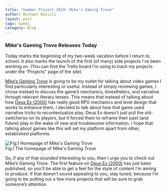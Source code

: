 ```yaml
---
title: "Summer Project 2019: Mike's Gaming Trove"
author: Michael Bassili
layout: post
tags: Games
category: Blog
---
```


### Mike's Gaming Trove Releases Today

Today marks the beginning of my two-week vacation before I return to school. It also marks the launch of the first (of many) side projects I’ve been working on. (You can find the Trello board I’m using to track my projects under the “Projects” page of the site). 
    
[Mike’s Gaming Trove](https://mikesgamingtrove.ca) is going to be my outlet for talking about video games I find particularly interesting or useful. Instead of simply reviewing games, I chose instead to discuss the game’s mechanics, kinesthetics, and narrative through relevant literary lenses. This means that instead of talking about how [Deus Ex (2000)](https://mikesgamingtrove.ca/2019/08/17/deus-ex-2000.html) has really good RPG mechanics and level design that works to enhance them, I decided to talk about how that game used narrative tricks to recontextualize play. Deus Ex doesn’t just pull the old-switcheroo on its players, but it forced them to reframe their past (and future) play in the wake of new and troublesome information. I hope that talking about games like this will set my platform apart from other, established platforms.

<img id="aboutPhoto" src="{{site.baseurl}}/assets/portfolio/mikesGamingTrove.png" alt="Fig.1 Homepage of Mike's Gaming Trove">
<figcaption>Fig.1 The homepage of Mike's Gaming Trove</figcaption>

So, if any of that sounded interesting to you, then I urge you to check out Mike’s Gaming Trove. The first feature on [Deus Ex (2000)](https://mikesgamingtrove.ca/2019/08/17/deus-ex-2000.html) has just been published, so you’ll be able to get a feel for the style of content I’m aiming to produce. If that doesn’t sound appealing to you, stay tuned, because I’m going to be putting out a few more projects that will be sure to grab someone’s attention.

